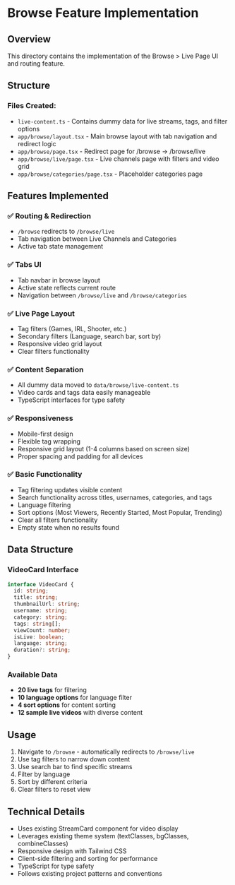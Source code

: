 # Browse Feature Implementation

## Overview
This directory contains the implementation of the Browse > Live Page UI and routing feature.

## Structure

### Files Created:
- `live-content.ts` - Contains dummy data for live streams, tags, and filter options
- `app/browse/layout.tsx` - Main browse layout with tab navigation and redirect logic
- `app/browse/page.tsx` - Redirect page for /browse → /browse/live
- `app/browse/live/page.tsx` - Live channels page with filters and video grid
- `app/browse/categories/page.tsx` - Placeholder categories page

## Features Implemented

### ✅ Routing & Redirection
- `/browse` redirects to `/browse/live`
- Tab navigation between Live Channels and Categories
- Active tab state management

### ✅ Tabs UI
- Tab navbar in browse layout
- Active state reflects current route
- Navigation between `/browse/live` and `/browse/categories`

### ✅ Live Page Layout
- Tag filters (Games, IRL, Shooter, etc.)
- Secondary filters (Language, search bar, sort by)
- Responsive video grid layout
- Clear filters functionality

### ✅ Content Separation
- All dummy data moved to `data/browse/live-content.ts`
- Video cards and tags data easily manageable
- TypeScript interfaces for type safety

### ✅ Responsiveness
- Mobile-first design
- Flexible tag wrapping
- Responsive grid layout (1-4 columns based on screen size)
- Proper spacing and padding for all devices

### ✅ Basic Functionality
- Tag filtering updates visible content
- Search functionality across titles, usernames, categories, and tags
- Language filtering
- Sort options (Most Viewers, Recently Started, Most Popular, Trending)
- Clear all filters functionality
- Empty state when no results found

## Data Structure

### VideoCard Interface
```typescript
interface VideoCard {
  id: string;
  title: string;
  thumbnailUrl: string;
  username: string;
  category: string;
  tags: string[];
  viewCount: number;
  isLive: boolean;
  language: string;
  duration?: string;
}
```

### Available Data
- **20 live tags** for filtering
- **10 language options** for language filter
- **4 sort options** for content sorting
- **12 sample live videos** with diverse content

## Usage

1. Navigate to `/browse` - automatically redirects to `/browse/live`
2. Use tag filters to narrow down content
3. Use search bar to find specific streams
4. Filter by language
5. Sort by different criteria
6. Clear filters to reset view

## Technical Details

- Uses existing StreamCard component for video display
- Leverages existing theme system (textClasses, bgClasses, combineClasses)
- Responsive design with Tailwind CSS
- Client-side filtering and sorting for performance
- TypeScript for type safety
- Follows existing project patterns and conventions 